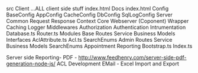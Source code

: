 src
    Client
        ...ALL client side stuff
        index.html
    Docs
        index.html
    Config
        BaseConfig
        AppConfig
        CacheConfig
        DbConfig
        SqlLogConfig
    Server
        Common
            Request
            Response
            Context
        Core
            Webserver (Coponent)
            Wrapper
            Caching 
            Logger
            Middlewares
                Authorization
                Authentication
                Intrumentation
            Database.ts
            Router.ts
        Modules
            Base
                Routes
                Service
                Business
                Models
                    Interfaces
                        AclAttribute.ts
                    Acl.ts
                SearchEnums
            Admin
                Routes
                Service
                Business
                Models
                SearchEnums
            Appointment
            Reporting
    Bootstrap.ts
    Index.ts
        
        
Server side Reporting- PDF -  http://www.feedhenry.com/server-side-pdf-generation-node-js/
ACL Development 
EMail - 
Excel Import and Export
